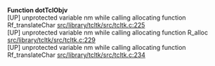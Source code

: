   
__Function dotTclObjv__  
  [UP] unprotected variable nm while calling allocating function Rf_translateChar [src/library/tcltk/src/tcltk.c:225](https://github.com/wch/r-source/blob/7a2a474d5c5ca7954aa5c91be61cf2ad1d9bee62/src/library/tcltk/src/tcltk.c/#L225)  
  [UP] unprotected variable nm while calling allocating function R_alloc [src/library/tcltk/src/tcltk.c:229](https://github.com/wch/r-source/blob/7a2a474d5c5ca7954aa5c91be61cf2ad1d9bee62/src/library/tcltk/src/tcltk.c/#L229)  
  [UP] unprotected variable nm while calling allocating function Rf_translateChar [src/library/tcltk/src/tcltk.c:234](https://github.com/wch/r-source/blob/7a2a474d5c5ca7954aa5c91be61cf2ad1d9bee62/src/library/tcltk/src/tcltk.c/#L234)  
